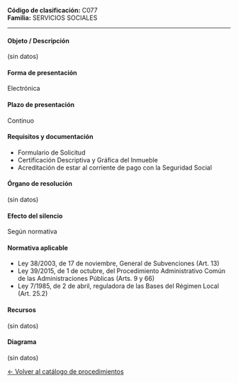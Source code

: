 
**Código de clasificación:** C077  
**Familia:** SERVICIOS SOCIALES

---

#### Objeto / Descripción

(sin datos)

#### Forma de presentación

Electrónica

#### Plazo de presentación

Continuo

#### Requisitos y documentación


- Formulario de Solicitud
- Certificación Descriptiva y Gráfica del Inmueble
- Acreditación de estar al corriente de pago con la Seguridad Social

#### Órgano de resolución

(sin datos)

#### Efecto del silencio

Según normativa

#### Normativa aplicable


- Ley 38/2003, de 17 de noviembre, General de Subvenciones (Art. 13)
- Ley 39/2015, de 1 de octubre, del Procedimiento Administrativo Común de las Administraciones Públicas (Arts. 9 y 66)
- Ley 7/1985, de 2 de abril, reguladora de las Bases del Régimen Local (Art. 25.2)

#### Recursos

(sin datos)

#### Diagrama

(sin datos)

 
[← Volver al catálogo de procedimientos](../buscador.md)
